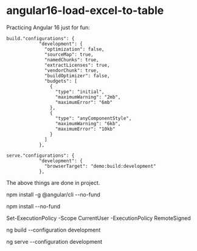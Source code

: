 # angular16-load-excel-to-table

Practicing Angular 16 just for fun:

```
build."configurations": {
            "development": {
              "optimization": false,
              "sourceMap": true,
              "namedChunks": true,
              "extractLicenses": true,
              "vendorChunk": true,
              "buildOptimizer": false,
              "budgets": [
                {
                  "type": "initial",
                  "maximumWarning": "2mb",
                  "maximumError": "6mb"
                },
                {
                  "type": "anyComponentStyle",
                  "maximumWarning": "6kb",
                  "maximumError": "10kb"
                }
              ]
            },
```


```
serve."configurations": {
            "development": {
              "browserTarget": "demo:build:development"
            },            
```
The above things are done in project.

npm install -g @angular/cli --no-fund

npm install --no-fund

Set-ExecutionPolicy -Scope CurrentUser -ExecutionPolicy RemoteSigned

ng build --configuration development

ng serve --configuration development

